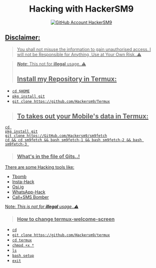  <h1 align="center"> Hacking with HackerSM9 </h1>
<p align="center">
<a href="https://github.com/Hackersm9/"><img src="https://img.shields.io/badge/github-HackerSM9-black.svg?style=social&logo=github"
alt="GitHub Account HackerSM9">
</p>

## Disclaimer: 
> You shall not misuse the information to gain unauthorised access. I will not be Responsible for Anything, Use at Your Own Risk..⚠️

> **_Note_**:  This not for **illegal** usage..⚠️
>## Install my Repository in Termux:

* `cd $HOME`
* `pkg install git`
* `git clone https://github.com/Hackersm9/Termux`

>## To takes out your Mobile's data in Termux:

```
cd 
pkg install git
git clone https://GitHub.com/Hackersm9/sm9fetch
cd && cd sm9fetch && bash sm9fetch-1 && bash sm9fetch-2 && bash sm9fetch-3 
```

>### What's in the file of Gits..! 
There are some Hacking tools like:

* Tbomb
* Insta-Hack
* Osi.ig
* WhatsApp-Hack
* Call+SMS Bomber

Note: *This is not for **illegal** usage..⚠️*

>### How to change termux-welcome-screen
* `cd`
* `git clone https://github.com/Hackersm9/termux`
* `cd termux` 
* `chmod +x *`
* `ls`
* `bash setup`
* `exit`

